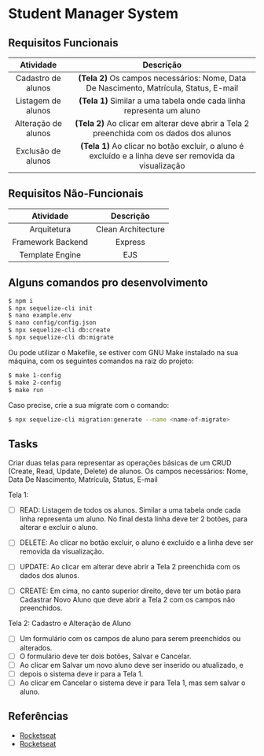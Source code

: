 # Student Manager System

## **Requisitos Funcionais**

|      Atividade      |                                                Descrição                                                |
| :-----------------: | :-----------------------------------------------------------------------------------------------------: |
| Cadastro de alunos  |         **(Tela 2)** Os campos necessários: Nome, Data De Nascimento, Matrícula, Status, E-mail         |
| Listagem de alunos  |                  **(Tela 1)** Similar a uma tabela onde cada linha representa um aluno                  |
| Alteração de alunos |        **(Tela 2)** Ao clicar em alterar deve abrir a Tela 2 preenchida com os dados dos alunos         |
| Exclusão de alunos  | **(Tela 1)** Ao clicar no botão excluir, o aluno é excluído e a linha deve ser removida da visualização |

## **Requisitos Não-Funcionais**

|     Atividade     |     Descrição      |
| :---------------: | :----------------: |
|    Arquitetura    | Clean Architecture |
| Framework Backend |      Express       |
|  Template Engine  |        EJS         |

## **Alguns comandos pro desenvolvimento**

```bash
$ npm i
$ npx sequelize-cli init
$ nano example.env
$ nano config/config.json
$ npx sequelize-cli db:create
$ npx sequelize-cli db:migrate
```

Ou pode utilizar o Makefile, se estiver com GNU Make instalado na sua máquina, com os seguintes
comandos na raiz do projeto:

```bash
$ make 1-config
$ make 2-config
$ make run
```

Caso precise, crie a sua migrate com o comando:

```bash
$ npx sequelize-cli migration:generate --name <name-of-migrate>
```

## **Tasks**

Criar duas telas para representar as operações básicas de um CRUD (Create, Read, Update, Delete) de alunos.
Os campos necessários: Nome, Data De Nascimento, Matrícula, Status, E-mail

Tela 1:

- [ ] READ: Listagem de todos os alunos. Similar a uma tabela onde cada linha representa um aluno.
      No final desta linha deve ter 2 botões, para alterar e excluir o aluno.

- [ ] DELETE: Ao clicar no botão excluir, o aluno é excluído e a linha deve ser removida da visualização.

- [ ] UPDATE: Ao clicar em alterar deve abrir a Tela 2 preenchida com os dados dos alunos.

- [ ] CREATE: Em cima, no canto superior direito, deve ter um botão para Cadastrar Novo Aluno que deve abrir a Tela 2 com os campos não preenchidos.

Tela 2: Cadastro e Alteração de Aluno

- [ ] Um formulário com os campos de aluno para serem preenchidos ou alterados.
- [ ] O formulário deve ter dois botões, Salvar e Cancelar.
- [ ] Ao clicar em Salvar um novo aluno deve ser inserido ou atualizado, e
- [ ] depois o sistema deve ir para a Tela 1.
- [ ] Ao clicar em Cancelar o sistema deve ir para Tela 1, mas sem salvar o aluno.

## Referências

- [Rocketseat](https://www.youtube.com/watch?v=mxiRCcnsKDw)
- [Rocketseat](https://www.youtube.com/watch?v=0mYq5LrQN1s)
